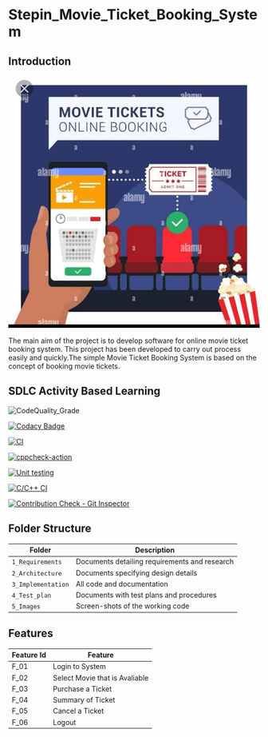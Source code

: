 # Stepin_Movie_Ticket_Booking_System

## Introduction

![Banner](https://github.com/ramyabonda2001/M1_Project/blob/main/1_Requirements/banner.jpeg)

The main aim of the project is to develop software for online movie ticket booking system. This project has been developed to carry out process easily and quickly.The simple Movie Ticket Booking System is based on the concept of booking movie tickets.

## SDLC Activity Based Learning

![CodeQuality_Grade](https://www.code-inspector.com/project/27637/status/svg) 

[![Codacy Badge](https://app.codacy.com/project/badge/Grade/a5c1741b8da1425daf255b889f4c1ca3)](https://www.codacy.com/gh/ramyabonda2001/M1_Project/dashboard?utm_source=github.com&amp;utm_medium=referral&amp;utm_content=ramyabonda2001/M1_Project&amp;utm_campaign=Badge_Grade) 

[![CI](https://github.com/ramyabonda2001/M1_Project/actions/workflows/main.yml/badge.svg)](https://github.com/ramyabonda2001/M1_Project/actions/workflows/main.yml)

[![cppcheck-action](https://github.com/ramyabonda2001/M1_Project/actions/workflows/cppcheck.yml/badge.svg)](https://github.com/ramyabonda2001/M1_Project/actions/workflows/cppcheck.yml)

[![Unit testing](https://github.com/ramyabonda2001/M1_Project/actions/workflows/unit-test.yml/badge.svg)](https://github.com/ramyabonda2001/M1_Project/actions/workflows/unit-test.yml)

[![C/C++ CI](https://github.com/ramyabonda2001/M1_Project/actions/workflows/c-cpp.yml/badge.svg)](https://github.com/ramyabonda2001/M1_Project/actions/workflows/c-cpp.yml)

[![Contribution Check - Git Inspector](https://github.com/ramyabonda2001/M1_Project/actions/workflows/gitinspector.yml/badge.svg)](https://github.com/ramyabonda2001/M1_Project/actions/workflows/gitinspector.yml)


## Folder Structure
Folder             | Description
-------------------| -----------------------------------------
`1_Requirements`   | Documents detailing requirements and research
`2_Architecture`   | Documents specifying design details
`3_Implementation` | All code and documentation
`4_Test_plan`      | Documents with test plans and procedures
`5_Images`         | Screen-shots of the working code
##  Features
| Feature Id | Feature |
| -----------|---------|
|F_01| Login to System | |
|F_02|Select Movie that is Avaliable |
|F_03| Purchase a Ticket |
|F_04| Summary of Ticket |
|F_05| Cancel a Ticket |
|F_06| Logout |

